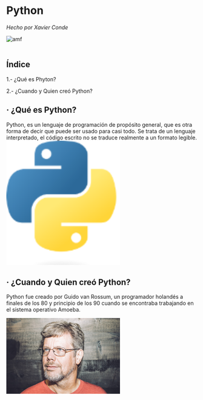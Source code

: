 # Python
*Hecho por Xavier Conde*

<img src=https://media.giphy.com/media/coxQHKASG60HrHtvkt/giphy.gif alt="amf" width="600"/>
<br />
<br />

## Índice

1.- ¿Qué es Phyton?

2.- ¿Cuando y Quien creó Python?


## · ¿Qué es Python?

Python, es un lenguaje de programación de propósito general, que es otra forma de decir que puede ser usado para casi todo. Se trata de un lenguaje interpretado, el código escrito no se traduce realmente a un formato legible.   
<img src=https://github.com/XaviiConde/SMX2-M8UF1A1-HistoriaWeb-1994-Phyton-XaviConde/blob/main/Python.png alt="amf" width="300"/>


## · ¿Cuando y Quien creó Python?

Python fue creado por Guido van Rossum, un programador holandés a finales de los 80 y principio de los 90 cuando se encontraba trabajando en el sistema operativo Amoeba.

<img src=https://github.com/XaviiConde/SMX2-M8UF1A1-HistoriaWeb-1994-Phyton-XaviConde/blob/main/imagen_2022-09-30_154616353.png alt="amf" width="300"/>
